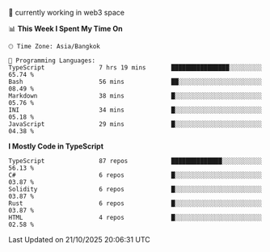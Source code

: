 🔭 currently working in web3 space

<!--START_SECTION:waka-->
📊 **This Week I Spent My Time On** 

```text
🕑︎ Time Zone: Asia/Bangkok

💬 Programming Languages: 
TypeScript               7 hrs 19 mins       ████████████████░░░░░░░░░   65.74 % 
Bash                     56 mins             ██░░░░░░░░░░░░░░░░░░░░░░░   08.49 % 
Markdown                 38 mins             █░░░░░░░░░░░░░░░░░░░░░░░░   05.76 % 
INI                      34 mins             █░░░░░░░░░░░░░░░░░░░░░░░░   05.18 % 
JavaScript               29 mins             █░░░░░░░░░░░░░░░░░░░░░░░░   04.38 % 
```

**I Mostly Code in TypeScript** 

```text
TypeScript               87 repos            ██████████████░░░░░░░░░░░   56.13 % 
C#                       6 repos             █░░░░░░░░░░░░░░░░░░░░░░░░   03.87 % 
Solidity                 6 repos             █░░░░░░░░░░░░░░░░░░░░░░░░   03.87 % 
Rust                     6 repos             █░░░░░░░░░░░░░░░░░░░░░░░░   03.87 % 
HTML                     4 repos             █░░░░░░░░░░░░░░░░░░░░░░░░   02.58 % 
```




 Last Updated on 21/10/2025 20:06:31 UTC
<!--END_SECTION:waka-->
